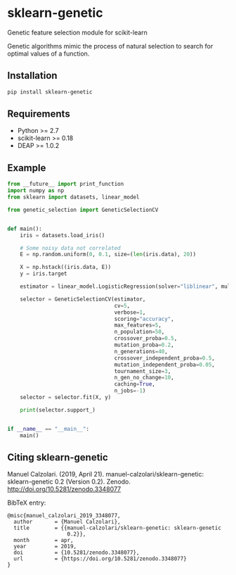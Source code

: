 # sklearn-genetic

Genetic feature selection module for scikit-learn

Genetic algorithms mimic the process of natural selection to search for optimal values of a function.

## Installation

```bash
pip install sklearn-genetic
```

## Requirements
* Python >= 2.7
* scikit-learn >= 0.18
* DEAP >= 1.0.2

## Example

```python
from __future__ import print_function
import numpy as np
from sklearn import datasets, linear_model

from genetic_selection import GeneticSelectionCV


def main():
    iris = datasets.load_iris()

    # Some noisy data not correlated
    E = np.random.uniform(0, 0.1, size=(len(iris.data), 20))

    X = np.hstack((iris.data, E))
    y = iris.target

    estimator = linear_model.LogisticRegression(solver="liblinear", multi_class="ovr")

    selector = GeneticSelectionCV(estimator,
                                  cv=5,
                                  verbose=1,
                                  scoring="accuracy",
                                  max_features=5,
                                  n_population=50,
                                  crossover_proba=0.5,
                                  mutation_proba=0.2,
                                  n_generations=40,
                                  crossover_independent_proba=0.5,
                                  mutation_independent_proba=0.05,
                                  tournament_size=3,
                                  n_gen_no_change=10,
                                  caching=True,
                                  n_jobs=-1)
    selector = selector.fit(X, y)

    print(selector.support_)


if __name__ == "__main__":
    main()

```

## Citing sklearn-genetic

Manuel Calzolari. (2019, April 21). manuel-calzolari/sklearn-genetic: sklearn-genetic 0.2 (Version 0.2). Zenodo. http://doi.org/10.5281/zenodo.3348077

BibTeX entry:
```
@misc{manuel_calzolari_2019_3348077,
  author       = {Manuel Calzolari},
  title        = {{manuel-calzolari/sklearn-genetic: sklearn-genetic 
                   0.2}},
  month        = apr,
  year         = 2019,
  doi          = {10.5281/zenodo.3348077},
  url          = {https://doi.org/10.5281/zenodo.3348077}
}
```
